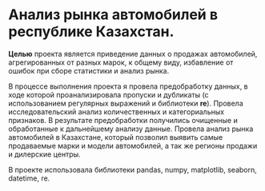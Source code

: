 # Анализ рынка автомобилей в республике Казахстан.

**Целью** проекта является приведение данных о продажах автомобилей, агрегированных от разных марок, к общему виду, избавление от ошибок при сборе статистики и анализ рынка.

В процессе выполнения проекта я провела предобработку данных, в ходе которой проанализировала пропуски и дубликаты (с использованием регулярных выражений и библиотеки **re**). Провела исследовательский анализ количественных и категориальных признаков. В результате предобработки получились очищенные и обработанные к дальнейшему анализу данные.
Провела анализ рынка автомобилей в Казахстане, который позволил выявить самые продаваемые марки и модели автомобилей, а так же регионы продажи и дилерские центры. 

В проекте использовала библиотеки pandas, numpy, matplotlib, seaborn, datetime, re.
